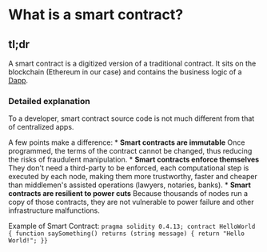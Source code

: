 What is a smart contract?
=========================

tl;dr
-----

A smart contract is a digitized version of a traditional contract. It
sits on the blockchain (Ethereum in our case) and contains the business
logic of a [Dapp](Ethereum-glossary-for-newbies/Dapp.md).

### Detailed explanation

To a developer, smart contract source code is not much different from
that of centralized apps.

A few points make a difference: \* **Smart contracts are immutable**
Once programmed, the terms of the contract cannot be changed, thus
reducing the risks of fraudulent manipulation. \* **Smart contracts
enforce themselves** They don't need a third-party to be enforced, each
computational step is executed by each node, making them more
trustworthy, faster and cheaper than middlemen's assisted operations
(lawyers, notaries, banks). \* **Smart contracts are resilient to power
cuts** Because thousands of nodes run a copy of those contracts, they
are not vulnerable to power failure and other infrastructure
malfunctions.

Example of Smart Contract:
`pragma solidity 0.4.13; contract HelloWorld { function saySomething() returns (string message) { return "Hello World!"; }}`

